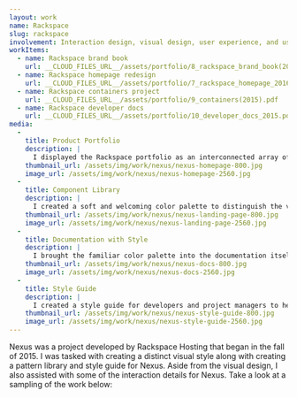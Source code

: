 ```yaml
---
layout: work
name: Rackspace
slug: rackspace
involvement: Interaction design, visual design, user experience, and user research
workItems:
  - name: Rackspace brand book
    url: __CLOUD_FILES_URL__/assets/portfolio/8_rackspace_brand_book(2015-2016).pdf
  - name: Rackspace homepage redesign
    url: __CLOUD_FILES_URL__/assets/portfolio/7_rackspace_homepage_2016.pdf
  - name: Rackspace containers project
    url: __CLOUD_FILES_URL__/assets/portfolio/9_containers(2015).pdf
  - name: Rackspace developer docs
    url: __CLOUD_FILES_URL__/assets/portfolio/10_developer_docs_2015.pdf
media:
  -
    title: Product Portfolio
    description: |
      I displayed the Rackspace portfolio as an interconnected array of individual pieces, all coming together to form a cohesive whole.
    thumbnail_url: /assets/img/work/nexus/nexus-homepage-800.jpg
    image_url: /assets/img/work/nexus/nexus-homepage-2560.jpg
  -
    title: Component Library
    description: |
      I created a soft and welcoming color palette to distinguish the various types and categories of documentation available on the website.
    thumbnail_url: /assets/img/work/nexus/nexus-landing-page-800.jpg
    image_url: /assets/img/work/nexus/nexus-landing-page-2560.jpg
  -
    title: Documentation with Style
    description: |
      I brought the familiar color palette into the documentation itself, allowing writers to illustrate points with fewer words by choosing clear, consistent colors and icons to represent common ideas.
    thumbnail_url: /assets/img/work/nexus/nexus-docs-800.jpg
    image_url: /assets/img/work/nexus/nexus-docs-2560.jpg
  -
    title: Style Guide
    description: |
      I created a style guide for developers and project managers to help boost the process of adding future patterns and interactions to the site.
    thumbnail_url: /assets/img/work/nexus/nexus-style-guide-800.jpg
    image_url: /assets/img/work/nexus/nexus-style-guide-2560.jpg
---
```


Nexus was a project developed by Rackspace Hosting that began in the fall of 2015. I was tasked with creating a distinct visual style along with creating a pattern library and style guide for Nexus. Aside from the visual design, I also assisted with some of the interaction details for Nexus. Take a look at a sampling of the work below:
